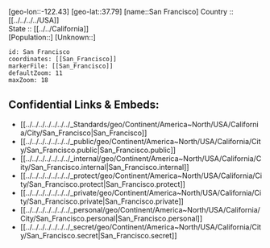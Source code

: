 ﻿---
location: [37.79,-122.43] 
mapzoom: [7,12] 
mapmarker: city 
type: City
tags:
- geo/City


SpocWebEntityId: 33914
isDeleted: false
confidential: public

---
[geo-lon::-122.43] 
[geo-lat::37.79] 
[name::San Francisco] 
Country :: [[../../../../USA]]  
State :: [[../../California]]  
[Population::] 
[Unknown::] 


```leaflet
id: San Francisco
coordinates: [[San_Francisco]] 
markerFile: [[San_Francisco]] 
defaultZoom: 11 
maxZoom: 18
```


## Confidential Links & Embeds: 
- [[../../../../../../../_Standards/geo/Continent/America~North/USA/California/City/San_Francisco|San_Francisco]] 
- [[../../../../../../../_public/geo/Continent/America~North/USA/California/City/San_Francisco.public|San_Francisco.public]] 
- [[../../../../../../../_internal/geo/Continent/America~North/USA/California/City/San_Francisco.internal|San_Francisco.internal]] 
- [[../../../../../../../_protect/geo/Continent/America~North/USA/California/City/San_Francisco.protect|San_Francisco.protect]] 
- [[../../../../../../../_private/geo/Continent/America~North/USA/California/City/San_Francisco.private|San_Francisco.private]] 
- [[../../../../../../../_personal/geo/Continent/America~North/USA/California/City/San_Francisco.personal|San_Francisco.personal]] 
- [[../../../../../../../_secret/geo/Continent/America~North/USA/California/City/San_Francisco.secret|San_Francisco.secret]] 
